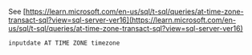 See [https://learn.microsoft.com/en-us/sql/t-sql/queries/at-time-zone-transact-sql?view=sql-server-ver16](https://learn.microsoft.com/en-us/sql/t-sql/queries/at-time-zone-transact-sql?view=sql-server-ver16)
```
inputdate AT TIME ZONE timezone
```
